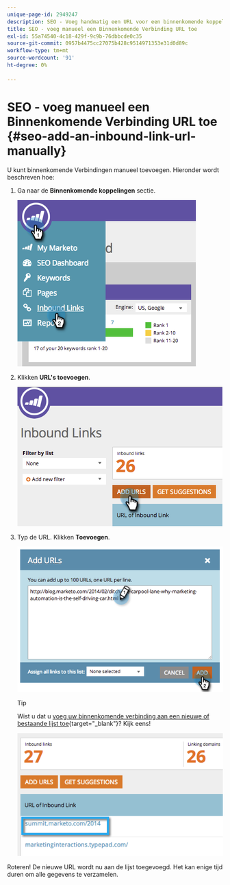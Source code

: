 ```yaml
---
unique-page-id: 2949247
description: SEO - Voeg handmatig een URL voor een binnenkomende koppeling toe - Marketo Docs - Productdocumentatie
title: SEO - voeg manueel een Binnenkomende Verbinding URL toe
exl-id: 55a74540-4c18-429f-9c9b-76dbbcde0c35
source-git-commit: 0957b4475cc27075b428c9514971353e31d0d89c
workflow-type: tm+mt
source-wordcount: '91'
ht-degree: 0%

---
```


# SEO - voeg manueel een Binnenkomende Verbinding URL toe {#seo-add-an-inbound-link-url-manually}

U kunt binnenkomende Verbindingen manueel toevoegen. Hieronder wordt beschreven hoe:

1. Ga naar de **Binnenkomende koppelingen** sectie.

   ![](assets/image2014-9-18-13-3a40-3a3.png)

1. Klikken **URL&#39;s toevoegen**.

   ![](assets/image2014-9-18-13-3a40-3a8.png)

1. Typ de URL. Klikken **Toevoegen**.

   ![](assets/image2014-9-18-13-3a40-3a32.png)

   >[!TIP]
   >
   >Wist u dat u [voeg uw binnenkomende verbinding aan een nieuwe of bestaande lijst toe](/help/marketo/product-docs/additional-apps/seo/understanding-seo/seo-managing-lists.md){target=&quot;_blank&quot;}? Kijk eens!

   ![](assets/image2014-9-18-13-3a41-3a14.png)

Roteren! De nieuwe URL wordt nu aan de lijst toegevoegd. Het kan enige tijd duren om alle gegevens te verzamelen.
